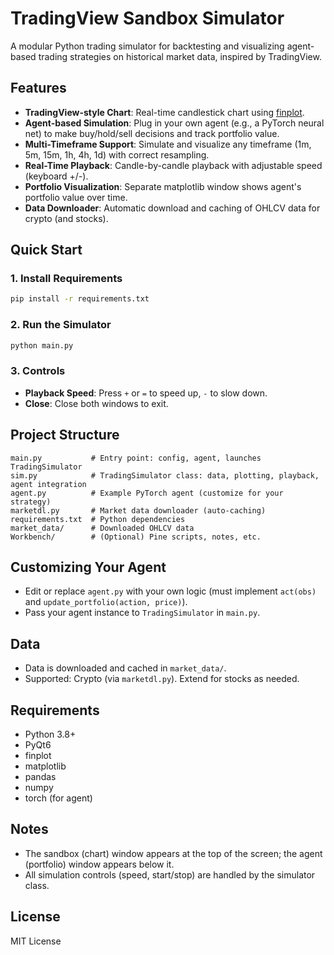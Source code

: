 # TradingView Sandbox Simulator

A modular Python trading simulator for backtesting and visualizing agent-based trading strategies on historical market data, inspired by TradingView.

## Features

- **TradingView-style Chart**: Real-time candlestick chart using [finplot](https://github.com/highfestiva/finplot).
- **Agent-based Simulation**: Plug in your own agent (e.g., a PyTorch neural net) to make buy/hold/sell decisions and track portfolio value.
- **Multi-Timeframe Support**: Simulate and visualize any timeframe (1m, 5m, 15m, 1h, 4h, 1d) with correct resampling.
- **Real-Time Playback**: Candle-by-candle playback with adjustable speed (keyboard +/-).
- **Portfolio Visualization**: Separate matplotlib window shows agent's portfolio value over time.
- **Data Downloader**: Automatic download and caching of OHLCV data for crypto (and stocks).

## Quick Start

### 1. Install Requirements

```bash
pip install -r requirements.txt
```

### 2. Run the Simulator

```bash
python main.py
```

### 3. Controls
- **Playback Speed**: Press `+` or `=` to speed up, `-` to slow down.
- **Close**: Close both windows to exit.

## Project Structure

```
main.py           # Entry point: config, agent, launches TradingSimulator
sim.py            # TradingSimulator class: data, plotting, playback, agent integration
agent.py          # Example PyTorch agent (customize for your strategy)
marketdl.py       # Market data downloader (auto-caching)
requirements.txt  # Python dependencies
market_data/      # Downloaded OHLCV data
Workbench/        # (Optional) Pine scripts, notes, etc.
```

## Customizing Your Agent
- Edit or replace `agent.py` with your own logic (must implement `act(obs)` and `update_portfolio(action, price)`).
- Pass your agent instance to `TradingSimulator` in `main.py`.

## Data
- Data is downloaded and cached in `market_data/`.
- Supported: Crypto (via `marketdl.py`). Extend for stocks as needed.

## Requirements
- Python 3.8+
- PyQt6
- finplot
- matplotlib
- pandas
- numpy
- torch (for agent)

## Notes
- The sandbox (chart) window appears at the top of the screen; the agent (portfolio) window appears below it.
- All simulation controls (speed, start/stop) are handled by the simulator class.

## License
MIT License